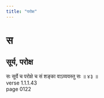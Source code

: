 ```yaml
---
title: "परोक्ष"
---
```


# स
## सूर्य, परोक्ष
सः सूर्ये च परोक्षे च सं शङ्का वाऽव्ययस्तु सः ॥ ४३ ॥<BR>verse 1.1.1.43<BR>page 0122

